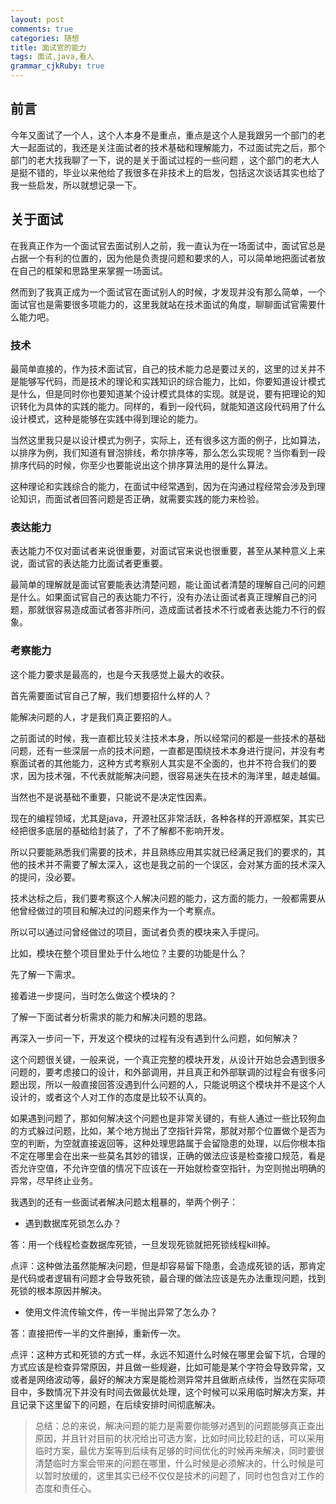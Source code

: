 ```yaml
---
layout: post
comments: true
categories: 随想
title: 面试官的能力
tags: 面试,java,看人
grammar_cjkRuby: true
---
```


## 前言

今年又面试了一个人，这个人本身不是重点，重点是这个人是我跟另一个部门的老大一起面试的，我还是关注面试者的技术基础和理解能力，不过面试完之后，那个部门的老大找我聊了一下，说的是关于面试过程的一些问题 ，这个部门的老大人是挺不错的，毕业以来他给了我很多在非技术上的启发，包括这次谈话其实也给了我一些启发，所以就想记录一下。

## 关于面试

在我真正作为一个面试官去面试别人之前，我一直认为在一场面试中，面试官总是占据一个有利的位置的，因为他是负责提问题和要求的人，可以简单地把面试者放在自己的框架和思路里来掌握一场面试。

然而到了我真正成为一个面试官在面试别人的时候，才发现并没有那么简单，一个面试官也是需要很多项能力的，这里我就站在技术面试的角度，聊聊面试官需要什么能力吧。

### 技术

最简单直接的，作为技术面试官，自己的技术能力总是要过关的，这里的过关并不是能够写代码，而是技术的理论和实践知识的综合能力，比如，你要知道设计模式是什么，但是同时你也要知道某个设计模式具体的实现。就是说，要有把理论的知识转化为具体的实践的能力。同样的，看到一段代码，就能知道这段代码用了什么设计模式，这种是能够在实践中得到理论的能力。

当然这里我只是以设计模式为例子，实际上，还有很多这方面的例子，比如算法，以排序为例，我们知道有冒泡排线，希尔排序等，那么怎么实现呢？当你看到一段排序代码的时候，你至少也要能说出这个排序算法用的是什么算法。

这种理论和实践综合的能力，在面试中经常遇到，因为在沟通过程经常会涉及到理论知识，而面试者回答问题是否正确，就需要实践的能力来检验。

### 表达能力

表达能力不仅对面试者来说很重要，对面试官来说也很重要，甚至从某种意义上来说，面试官的表达能力比面试者更重要。

最简单的理解就是面试官要能表达清楚问题，能让面试者清楚的理解自己问的问题是什么。如果面试官自己的表达能力不行，没有办法让面试者真正理解自己的问题，那就很容易造成面试者答非所问，造成面试者技术不行或者表达能力不行的假象。

### 考察能力

这个能力要求是最高的，也是今天我感觉上最大的收获。

首先需要面试官自己了解，我们想要招什么样的人？

能解决问题的人，才是我们真正要招的人。

之前面试的时候，我一直都比较关注技术本身，所以经常问的都是一些技术的基础问题，还有一些深层一点的技术问题，一直都是围绕技术本身进行提问，并没有考察面试者的其他能力，这种方式考察别人其实是不全面的，也并不符合我们的要求，因为技术强，不代表就能解决问题，很容易迷失在技术的海洋里，越走越偏。

当然也不是说基础不重要，只能说不是决定性因素。

现在的编程领域，尤其是java，开源社区非常活跃，各种各样的开源框架，其实已经把很多底层的基础给封装了，了不了解都不影响开发。

所以只要能熟悉我们需要的技术，并且熟练应用其实就已经满足我们的要求的，其他的技术并不需要了解太深入，这也是我之前的一个误区，会对某方面的技术深入的提问，没必要。

技术达标之后，我们要考察这个人解决问题的能力，这方面的能力，一般都需要从他曾经做过的项目和解决过的问题来作为一个考察点。

所以可以通过问曾经做过的项目，面试者负责的模块来入手提问。

比如，模块在整个项目里处于什么地位？主要的功能是什么？

先了解一下需求。

接着进一步提问，当时怎么做这个模块的？

了解一下面试者分析需求的能力和解决问题的思路。

再深入一步问一下，开发这个模块的过程有没有遇到什么问题，如何解决？

这个问题很关键，一般来说，一个真正完整的模块开发，从设计开始总会遇到很多问题的，要考虑接口的设计，和外部调用，并且真正和外部联调的过程会有很多问题出现，所以一般直接回答没遇到什么问题的人，只能说明这个模块并不是这个人设计的，或者这个人对工作的态度是比较不认真的。

如果遇到问题了，那如何解决这个问题也是非常关键的，有些人通过一些比较狗血的方式躲过问题，比如，某个地方抛出了空指针异常，那就对那个位置做个是否为空的判断，为空就直接返回等，这种处理思路属于会留隐患的处理，以后你根本指不定在哪里会在出来一些莫名其妙的错误，正确的做法应该是检查接口规范，看是否允许空值，不允许空值的情况下应该在一开始就检查空指针，为空则抛出明确的异常，尽早终止业务。

我遇到的还有一些面试者解决问题太粗暴的，举两个例子：

* 遇到数据库死锁怎么办？

答：用一个线程检查数据库死锁，一旦发现死锁就把死锁线程kill掉。

点评：这种做法虽然能解决问题，但是却容易留下隐患，会造成死锁的话，那肯定是代码或者逻辑有问题才会导致死锁，最合理的做法应该是先办法重现问题，找到死锁的根本原因并解决。

* 使用文件流传输文件，传一半抛出异常了怎么办？

答：直接把传一半的文件删掉，重新传一次。

点评：这种方式和死锁的方式一样，永远不知道什么时候在哪里会留下坑，合理的方式应该是检查异常原因，并且做一些规避，比如可能是某个字符会导致异常，又或者是网络波动等，最好的解决方案是能检测异常并且做断点续传，当然在实际项目中，多数情况下并没有时间去做最优处理，这个时候可以采用临时解决方案，并且记录下这里留下的问题，在后续安排时间彻底解决。

> 总结：总的来说，解决问题的能力是需要你能够对遇到的问题能够真正查出原因，并且针对目前的状况给出可选方案，比如时间比较赶的话，可以采用临时方案，最优方案等到后续有足够的时间优化的时候再来解决，同时要很清楚临时方案会带来的问题在哪里，什么时候是必须解决的，什么时候是可以暂时放缓的，这里其实已经不仅仅是技术的问题了，同时也包含对工作的态度和责任心。